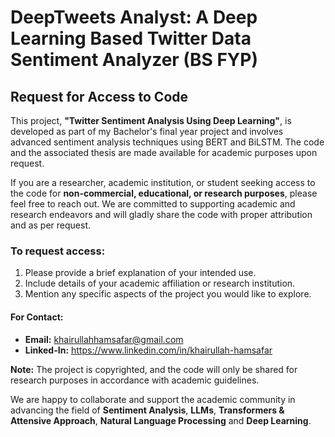 # DeepTweets Analyst: A Deep Learning Based Twitter Data Sentiment Analyzer (BS FYP)

## Request for Access to Code

This project, **"Twitter Sentiment Analysis Using Deep Learning"**, is developed as part of my Bachelor's final year project and involves advanced sentiment analysis techniques using BERT and BiLSTM. The code and the associated thesis are made available for academic purposes upon request.

If you are a researcher, academic institution, or student seeking access to the code for **non-commercial, educational, or research purposes**, please feel free to reach out. We are committed to supporting academic and research endeavors and will gladly share the code with proper attribution and as per request.

### To request access:
1. Please provide a brief explanation of your intended use.
2. Include details of your academic affiliation or research institution.
3. Mention any specific aspects of the project you would like to explore.

#### For Contact:
- **Email:** khairullahhamsafar@gmail.com
- **Linked-In:** https://www.linkedin.com/in/khairullah-hamsafar

**Note:** The project is copyrighted, and the code will only be shared for research purposes in accordance with academic guidelines.

We are happy to collaborate and support the academic community in advancing the field of **Sentiment Analysis**, **LLMs**, **Transformers & Attensive Approach**, **Natural Language Processing** and **Deep Learning**.
